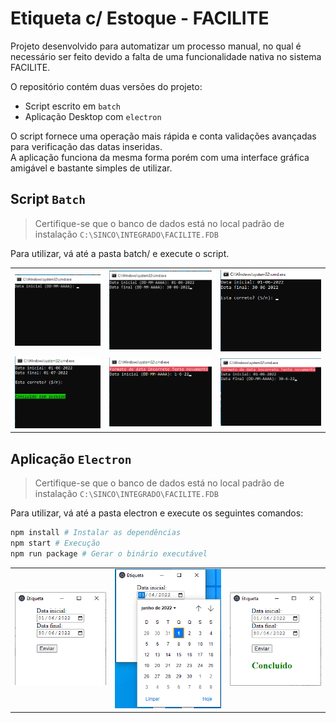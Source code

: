 # Etiqueta c/ Estoque - FACILITE

Projeto desenvolvido para automatizar um processo manual, no qual é necessário ser feito devido a falta de uma funcionalidade nativa no sistema FACILITE.

O repositório contém duas versões do projeto:

- Script escrito em `batch`
- Aplicação Desktop com `electron`

O script fornece uma operação mais rápida e conta validações avançadas para verificação das datas inseridas. <br>
A aplicação funciona da mesma forma porém com uma interface gráfica amigável e bastante simples de utilizar.

## Script `Batch`

> Certifique-se que o banco de dados está no local padrão de instalação `C:\SINCO\INTEGRADO\FACILITE.FDB`

Para utilizar, vá até a pasta batch/ e execute o script.


<table>
    <tr>
        <td><img src=".github/preview1.png"></td>
        <td><img src=".github/preview2.png"></td>
        <td><img src=".github/preview3.png"></td>
    </tr>
    <tr>
        <td><img src=".github/preview4.png"></td>
        <td><img src=".github/preview5.png"></td>
        <td><img src=".github/preview6.png"></td>
    </tr>
</table>

## Aplicação `Electron`

> Certifique-se que o banco de dados está no local padrão de instalação `C:\SINCO\INTEGRADO\FACILITE.FDB`

Para utilizar, vá até a pasta electron e execute os seguintes comandos:

```sh
npm install # Instalar as dependências
npm start # Execução
npm run package # Gerar o binário executável
```

<table>
    <tr>
        <td><img src=".github/electron_preview1.png"></td>
        <td><img src=".github/electron_preview2.png"></td>
        <td><img src=".github/electron_preview3.png"></td>
    </tr>
</table>